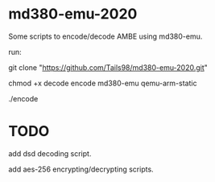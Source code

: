 # md380-emu-2020
Some scripts to encode/decode AMBE using md380-emu.

run:

git clone "https://github.com/Tails98/md380-emu-2020.git"

chmod +x decode encode md380-emu qemu-arm-static

./encode

# TODO

add dsd decoding script.

add aes-256 encrypting/decrypting scripts.
